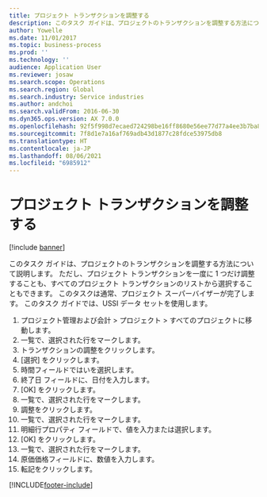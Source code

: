 ```yaml
---
title: プロジェクト トランザクションを調整する
description: このタスク ガイドは、プロジェクトのトランザクションを調整する方法について説明します。
author: Yowelle
ms.date: 11/01/2017
ms.topic: business-process
ms.prod: ''
ms.technology: ''
audience: Application User
ms.reviewer: josaw
ms.search.scope: Operations
ms.search.region: Global
ms.search.industry: Service industries
ms.author: andchoi
ms.search.validFrom: 2016-06-30
ms.dyn365.ops.version: AX 7.0.0
ms.openlocfilehash: 92f5f998d7ecaed724298be16ff8680e56ee77d77a4ee3b7ba83fa5a8a1a4787
ms.sourcegitcommit: 7f8d1e7a16af769adb43d1877c28fdce53975db8
ms.translationtype: HT
ms.contentlocale: ja-JP
ms.lasthandoff: 08/06/2021
ms.locfileid: "6985912"
---
```

# <a name="adjust-project-transactions"></a>プロジェクト トランザクションを調整する

[!include [banner](../../includes/banner.md)]

このタスク ガイドは、プロジェクトのトランザクションを調整する方法について説明します。 ただし、プロジェクト トランザクションを一度に 1 つだけ調整することも、すべてのプロジェクト トランザクションのリストから選択することもできます。 このタスクは通常、プロジェクト スーパーバイザーが完了します。 このタスク ガイドでは、USSI データ セットを使用します。

1. プロジェクト管理および会計 > プロジェクト > すべてのプロジェクトに移動します。 
2. 一覧で、選択された行をマークします。 
3. トランザクションの調整をクリックします。 
4. [選択] をクリックします。 
5. 時間フィールドではいを選択します。 
6. 終了日 フィールドに、日付を入力します。 
7. [OK] をクリックします。 
8. 一覧で、選択された行をマークします。 
9. 調整をクリックします。 
10. 一覧で、選択された行をマークします。 
11. 明細行プロパティ フィールドで、値を入力または選択します。 
12. [OK] をクリックします。 
13. 一覧で、選択された行をマークします。 
14. 原価価格フィールドに、数値を入力します。 
15. 転記をクリックします。 


[!INCLUDE[footer-include](../../includes/footer-banner.md)]